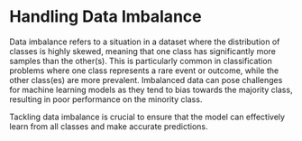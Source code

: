 # Handling Data Imbalance

Data imbalance refers to a situation in a dataset where the distribution of classes is highly skewed, meaning that one class has significantly more samples than the other(s). This is particularly common in classification problems where one class represents a rare event or outcome, while the other class(es) are more prevalent. Imbalanced data can pose challenges for machine learning models as they tend to bias towards the majority class, resulting in poor performance on the minority class.

Tackling data imbalance is crucial to ensure that the model can effectively learn from all classes and make accurate predictions.
